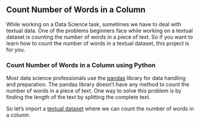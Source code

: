 ## Count Number of Words in a Column

While working on a Data Science task, sometimes we have to deal with textual data. One of the problems beginners face while working on a textual dataset is counting the number of words in a piece of text. So if you want to learn how to count the number of words in a textual dataset, this project is for you.

### Count Number of Words in a Column using Python

Most data science professionals use the [pandas](https://thecleverprogrammer.com/2021/09/15/important-pandas-functions-for-data-science/) library for data handling and preparation. The pandas library doesn’t have any method to count the number of words in a piece of text. One way to solve this problem is by finding the length of the text by splitting the complete text.

So let’s import a [textual dataset](https://raw.githubusercontent.com/amankharwal/Website-data/master/articles.csv) where we can count the number of words in a column.